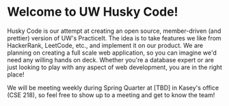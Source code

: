 # Welcome to UW Husky Code!

Husky Code is our attempt at creating an open source, member-driven (and prettier) version of UW's PracticeIt. The idea is to take features we like from HackerRank, LeetCode, etc., and implement it on our product. We are planning on creating a full scale web application, so you can imagine we'd need any willing hands on deck. Whether you're a database expert or are just looking to play with any aspect of web development, you are in the right place! 

We will be meeting weekly during Spring Quarter at [TBD] in Kasey's office (CSE 218), so feel free to show up to a meeting and get to know the team!
